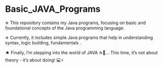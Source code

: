 # Basic_JAVA_Programs

✯ This repository contains my Java programs, focusing on basic and foundational concepts of the Java programming language.

✯ Currently, it includes simple Java programs that help in understanding syntax, logic building, fundamentals . 

★ Finally, I’m stepping into the world of JAVA ☕🚀... This time, it’s not about theory - it’s about doing! 💻⚡
